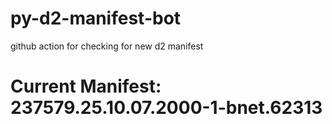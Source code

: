 # py-d2-manifest-bot
github action for checking for new d2 manifest

# Current Manifest: 237579.25.10.07.2000-1-bnet.62313